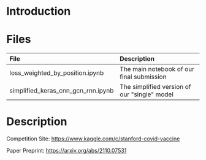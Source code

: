 # Introduction

# Files

| File                                 | Description                                   | 
|:------------------------------------ |:----------------------------------------------| 
| loss_weighted_by_position.ipynb      | The main notebook of our final submission     | 
| simplified_keras_cnn_gcn_rnn.ipynb   | The simplified version of our "single" model  | 

# Description

Competition Site: https://www.kaggle.com/c/stanford-covid-vaccine

Paper Preprint: https://arxiv.org/abs/2110.07531
